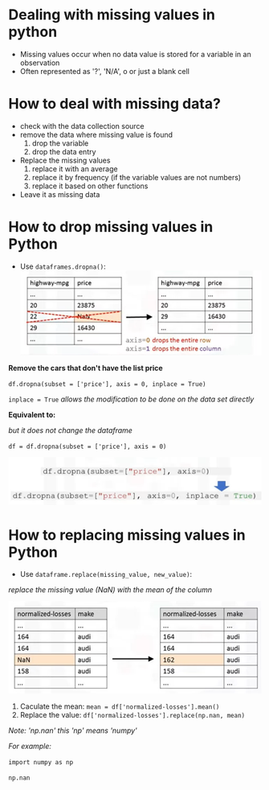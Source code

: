 # Dealing with missing values in python
* Missing values occur when no data value is stored for a variable in an observation
* Often represented as '?', 'N/A', o or just a blank cell

# How to deal with missing data?
* check with the data collection source
* remove the data where missing value is found
  1. drop the variable
  2. drop the data entry
* Replace the missing values
  1. replace it with an average
  2. replace it by frequency (if the variable values are not numbers)
  3. replace it based on other functions
* Leave it as missing data

# How to drop missing values in Python
* Use `dataframes.dropna()`:
![alt text](https://github.com/xzyang123/Data-Analysis-with-Python/blob/master/week2/images/drop%20missing%20values.png?raw=true)

**Remove the cars that don't have the list price**

`df.dropna(subset = ['price'], axis = 0, inplace = True)`

`inplace = True` *allows the modification to be done on the data set directly*

**Equivalent to:**

*but it does not change the dataframe*

`df = df.dropna(subset = ['price'], axis = 0)`

![alt text](https://github.com/xzyang123/Data-Analysis-with-Python/blob/master/week2/images/inplace.png?raw=true)

# How to replacing missing values in Python

* Use `dataframe.replace(missing_value, new_value)`:

*replace the missing value (NaN) with the mean of the column*

![alt text](https://github.com/xzyang123/Data-Analysis-with-Python/blob/master/week2/images/replace%20missing%20value.png?raw=true)

1. Caculate the mean: `mean = df['normalized-losses'].mean()`
2. Replace the value: `df['normalized-losses'].replace(np.nan, mean)`

*Note: 'np.nan' this 'np' means 'numpy'*

*For example:*

`import numpy as np`

`np.nan`




